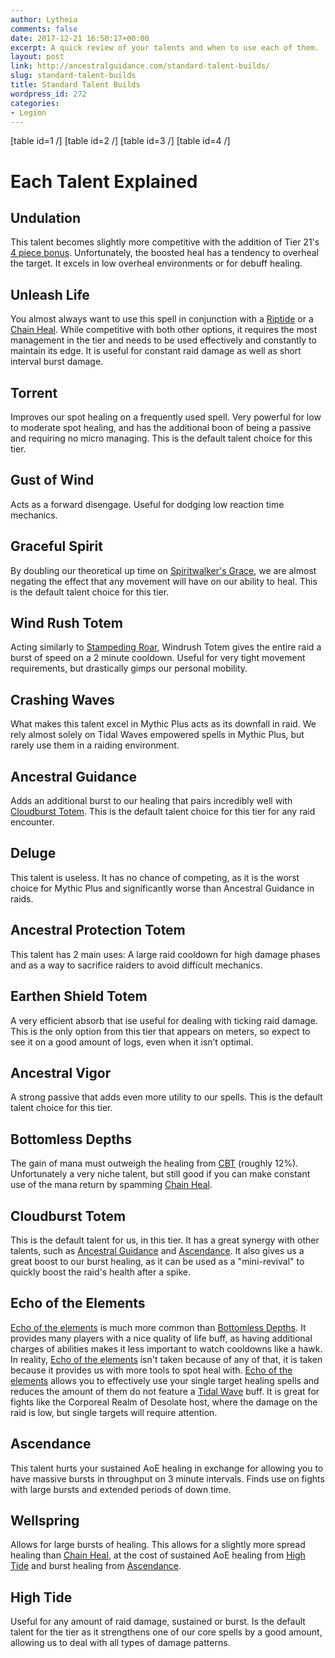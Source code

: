 ```yaml
---
author: Lytheia
comments: false
date: 2017-12-21 16:50:17+00:00
excerpt: A quick review of your talents and when to use each of them.
layout: post
link: http://ancestralguidance.com/standard-talent-builds/
slug: standard-talent-builds
title: Standard Talent Builds
wordpress_id: 272
categories:
- Legion
---
```


[table id=1 /]
[table id=2 /]
[table id=3 /]
[table id=4 /]


# Each Talent Explained




## Undulation


This talent becomes slightly more competitive with the addition of Tier 21's [4 piece bonus](http://www.wowhead.com/spell=252159). Unfortunately, the boosted heal has a tendency to overheal the target. It excels in low overheal environments or for debuff healing.


## Unleash Life


You almost always want to use this spell in conjunction with a [Riptide](http://www.wowhead.com/spell=61295) or a [Chain Heal](http://www.wowhead.com/spell=1064). While competitive with both other options, it requires the most management in the tier and needs to be used effectively and constantly to maintain its edge. It is useful for constant raid damage as well as short interval burst damage.


## Torrent


Improves our spot healing on a frequently used spell. Very powerful for low to moderate spot healing, and has the additional boon of being a passive and requiring no micro managing. This is the default talent choice for this tier.


## Gust of Wind


Acts as a forward disengage. Useful for dodging low reaction time mechanics.


## Graceful Spirit


By doubling our theoretical up time on [Spiritwalker's Grace](http://www.wowhead.com/spell=79206), we are almost negating the effect that any movement will have on our ability to heal. This is the default talent choice for this tier.


## Wind Rush Totem


Acting similarly to [Stampeding Roar](http://www.wowhead.com/spell=77761/stampeding-roar), Windrush Totem gives the entire raid a burst of speed on a 2 minute cooldown. Useful for very tight movement requirements, but drastically gimps our personal mobility.


## Crashing Waves


What makes this talent excel in Mythic Plus acts as its downfall in raid. We rely almost solely on Tidal Waves empowered spells in Mythic Plus, but rarely use them in a raiding environment.


## Ancestral Guidance


Adds an additional burst to our healing that pairs incredibly well with [Cloudburst Totem](http://www.wowhead.com/spell=157153). This is the default talent choice for this tier for any raid encounter.


## Deluge


This talent is useless. It has no chance of competing, as it is the worst choice for Mythic Plus and significantly worse than Ancestral Guidance in raids.


## Ancestral Protection Totem


This talent has 2 main uses: A large raid cooldown for high damage phases and as a way to sacrifice raiders to avoid difficult mechanics.


## Earthen Shield Totem


A very efficient absorb that ise useful for dealing with ticking raid damage. This is the only option from this tier that appears on meters, so expect to see it on a good amount of logs, even when it isn’t optimal.


## Ancestral Vigor


A strong passive that adds even more utility to our spells. This is the default talent choice for this tier.


## Bottomless Depths


The gain of mana must outweigh the healing from [CBT](http://www.wowhead.com/spell=157153) (roughly 12%). Unfortunately a very niche talent, but still good if you can make constant use of the mana return by spamming [Chain Heal](http://www.wowhead.com/spell=1064).


## Cloudburst Totem


This is the default talent for us, in this tier. It has a great synergy with other talents, such as [Ancestral Guidance](http://www.wowhead.com/spell=108281) and [Ascendance](http://www.wowhead.com/spell=114052). It also gives us a great boost to our burst healing, as it can be used as a "mini-revival" to quickly boost the raid's health after a spike.


## Echo of the Elements


[Echo of the elements](http://www.wowhead.com/spell=108283) is much more common than [Bottomless Depths](http://www.wowhead.com/spell=197467). It provides many players with a nice quality of life buff, as having additional charges of abilities makes it less important to watch cooldowns like a hawk. In reality, [Echo of the elements](http://www.wowhead.com/spell=108283) isn't taken because of any of that, it is taken because it provides us with more tools to spot heal with. [Echo of the elements](http://www.wowhead.com/spell=108283) allows you to effectively use your single target healing spells and reduces the amount of them do not feature a [Tidal Wave](http://www.wowhead.com/spell=51564) buff. It is great for fights like the Corporeal Realm of Desolate host, where the damage on the raid is low, but single targets will require attention.


## Ascendance


This talent hurts your sustained AoE healing in exchange for allowing you to have massive bursts in throughput on 3 minute intervals. Finds use on fights with large bursts and extended periods of down time.


## Wellspring


Allows for large bursts of healing. This allows for a slightly more spread healing than [Chain Heal](http://www.wowhead.com/spell=1064), at the cost of sustained AoE healing from [High Tide](http://www.wowhead.com/spell=157154) and burst healing from [Ascendance](http://www.wowhead.com/spell=114052).


## High Tide


Useful for any amount of raid damage, sustained or burst. Is the default talent for the tier as it strengthens one of our core spells by a good amount, allowing us to deal with all types of damage patterns.
